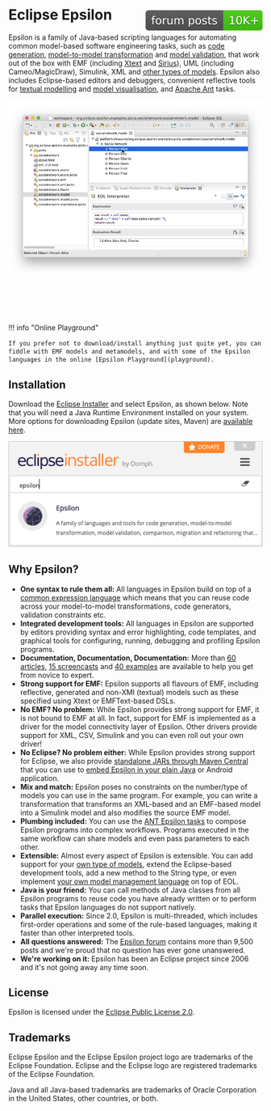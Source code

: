 # Eclipse Epsilon <a href="forum"><img src="assets/images/forum-badge.svg" style="float:right;position:relative;top:8px"></a>

Epsilon is a family of Java-based scripting languages for automating common model-based software engineering tasks, such as [code generation](doc/egl), [model-to-model transformation](doc/etl) and [model validation](doc/evl), that work out of the box with EMF (including [Xtext](https://www.eclipse.org/Xtext) and [Sirius](https://www.eclipse.org/sirius)), UML (including Cameo/MagicDraw), Simulink, XML and [other types of models](doc/emc). Epsilon also includes Eclipse-based editors and debuggers, convenient reflective tools for [textual modelling](doc/flexmi) and [model visualisation](doc/picto), and [Apache Ant](doc/workflow) tasks.

<div class="carousel">
  <div><img src="doc/articles/eol-interpreter-view/eol-interpreter.gif"/></div>
  <div><img data-lazy="doc/flexmi/screenshot.png"/></div>
  <div><img data-lazy="doc/picto/picto-eclipse.png"/></div>
  <div><img data-lazy="doc/articles/simulink/epsilon-simulink.png"/></div>
  <div><img data-lazy="doc/picto/picto-eclassifier.png"/></div>
  <div><img data-lazy="doc/picto/picto-minisd.png"/></div>
</div>

!!! info "Online Playground"

	If you prefer not to download/install anything just quite yet, you can fiddle with EMF models and metamodels, and with some of the Epsilon languages in the online [Epsilon Playground](playground).

## Installation

Download the [Eclipse Installer](https://wiki.eclipse.org/Eclipse_Installer) and select Epsilon, as shown below. Note that you will need a Java Runtime Environment installed on your system. More options for downloading Epsilon (update sites, Maven) are [available here](download).

![Epsilon in Eclipse Installer](assets/images/eclipse-installer.png)

## Why Epsilon?

- **One syntax to rule them all:** All languages in Epsilon build on top of a [common expression language](doc/eol) which means that you can reuse code across your model-to-model transformations, code generators, validation constraints etc.
- **Integrated development tools:**  All languages in Epsilon are supported by editors providing syntax and error highlighting, code templates, and graphical tools for configuring, running, debugging and profiling Epsilon programs. 
- **Documentation, Documentation, Documentation:** More than [60 articles](doc/articles), [15 screencasts](doc/screencasts) and [40 examples](doc/examples) are available to help you get from novice to expert.
- **Strong support for EMF:** Epsilon supports all flavours of EMF, including reflective, generated and non-XMI (textual) models such as these specified using Xtext or EMFText-based DSLs.
- **No EMF? No problem:** While Epsilon provides strong support for EMF, it is not bound to EMF at all. In fact, support for EMF is implemented as a driver for the model connectivity layer of Epsilon. Other drivers provide support for XML, CSV, Simulink and you can even roll out your own driver!
- **No Eclipse? No problem either:** While Epsilon provides strong support for Eclipse, we also provide [standalone JARs through Maven Central](download/#maven) that you can use to [embed Epsilon in your plain Java](doc/articles/run-epsilon-from-java) or Android application.
- **Mix and match:** Epsilon poses no constraints on the number/type of models you can use in the same program. For example, you can write a transformation that transforms an XML-based and an EMF-based model into a Simulink model and also modifies the source EMF model.
- **Plumbing included:** You can use the [ANT Epsilon tasks](doc/workflow) to compose Epsilon programs into complex workflows. Programs executed in the same workflow can share models and even pass parameters to each other.
- **Extensible:** Almost every aspect of Epsilon is extensible. You can add support for your [own type of models](doc/articles/developing-a-new-emc-driver), extend the Eclipse-based development tools, add a new method to the String type, or even implement [your own model management language](doc/articles/developing-a-new-language) on top of EOL.
- **Java is your friend:** You can call methods of Java classes from all Epsilon programs to reuse code you have already written or to perform tasks that Epsilon languages do not support natively.
- **Parallel execution:** Since 2.0, Epsilon is multi-threaded, which includes first-order operations and some of the rule-based languages, making it faster than other interpreted tools.
- **All questions answered:** The [Epsilon forum](forum) contains more than 9,500 posts and we're proud that no question has ever gone unanswered.
- **We're working on it:** Epsilon has been an Eclipse project since 2006 and it's not going away any time soon.

## License

Epsilon is licensed under the [Eclipse Public License 2.0](https://www.eclipse.org/legal/epl-2.0/).

## Trademarks

Eclipse Epsilon and the Eclipse Epsilon project logo are trademarks of the Eclipse Foundation. Eclipse and the Eclipse logo are registered trademarks of the Eclipse Foundation.

Java and all Java-based trademarks are trademarks of Oracle Corporation in the United States, other countries, or both.